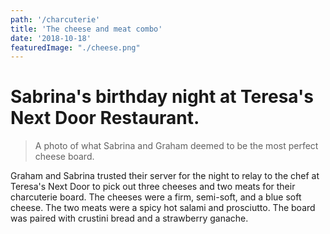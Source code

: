 ```yaml
---
path: '/charcuterie'
title: 'The cheese and meat combo'
date: '2018-10-18'
featuredImage: "./cheese.png"
---
```

# Sabrina's birthday night at Teresa's Next Door Restaurant.

> A photo of what Sabrina and Graham deemed to be the most perfect cheese board.

Graham and Sabrina trusted their server for the night to relay to the chef at Teresa's Next Door to pick out three cheeses and two meats for their charcuterie board. The cheeses were a firm, semi-soft, and a blue soft cheese. The two meats were a spicy hot salami and prosciutto. The board was paired with crustini bread and a strawberry ganache.
